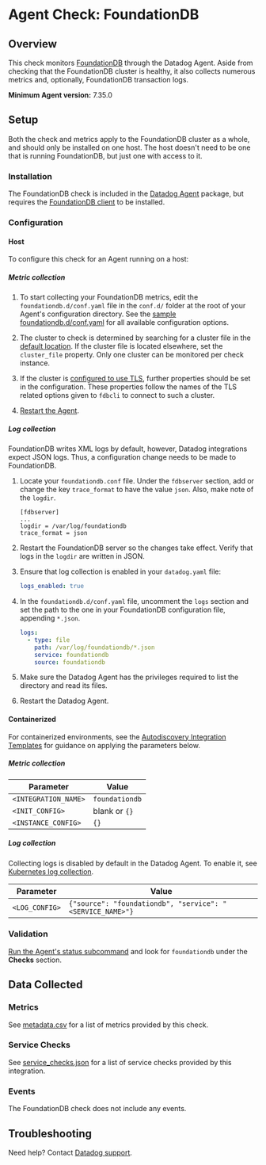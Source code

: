 # Agent Check: FoundationDB

## Overview

This check monitors [FoundationDB][1] through the Datadog Agent. Aside from
checking that the FoundationDB cluster is healthy, it also collects numerous metrics
and, optionally, FoundationDB transaction logs.

**Minimum Agent version:** 7.35.0

## Setup

Both the check and metrics apply to the FoundationDB cluster as a whole,
and should only be installed on one host. The host doesn't need to be one that is
running FoundationDB, but just one with access to it.

### Installation

The FoundationDB check is included in the [Datadog Agent][2] package,
but requires the [FoundationDB client][8] to be installed.

### Configuration

<!-- xxx tabs xxx -->
<!-- xxx tab "Host" xxx -->

#### Host

To configure this check for an Agent running on a host:

##### Metric collection

1. To start collecting your FoundationDB metrics, edit the `foundationdb.d/conf.yaml` file in the `conf.d/` folder at the root of your Agent's configuration directory.
   See the [sample foundationdb.d/conf.yaml][3] for all available configuration options.

2. The cluster to check is determined by searching for a cluster file  in the [default location][10]. If the cluster file is located elsewhere,
set the `cluster_file` property. Only one cluster can be monitored per check instance.

3. If the cluster is [configured to use TLS][1], further properties should  be set in the configuration. These properties follow the names of the TLS
related options given to `fdbcli` to connect to such a cluster.

4. [Restart the Agent][4].

##### Log collection

FoundationDB writes XML logs by default, however, Datadog integrations expect JSON logs. Thus, a configuration change needs to be made to
FoundationDB.

1. Locate your `foundationdb.conf` file. Under the `fdbserver` section, add
   or change the key `trace_format` to have the value `json`. Also, make
   note of the `logdir`.

    ```
    [fdbserver]
    ...
    logdir = /var/log/foundationdb
    trace_format = json
    ```

2. Restart the FoundationDB server so the changes take effect. Verify that
   logs in the `logdir` are written in JSON.

3. Ensure that log collection is enabled in your `datadog.yaml` file:

    ```yaml
    logs_enabled: true
    ```

4. In the `foundationdb.d/conf.yaml` file, uncomment the `logs` section
   and set the path to the one in your FoundationDB configuration file,
   appending `*.json`.

    ```yaml
    logs:
      - type: file
        path: /var/log/foundationdb/*.json
        service: foundationdb
        source: foundationdb
    ```

5. Make sure the Datadog Agent has the privileges required to list the
   directory and read its files.

5. Restart the Datadog Agent.

<!-- xxz tab xxx -->
<!-- xxx tab "Containerized" xxx -->

#### Containerized

For containerized environments, see the [Autodiscovery Integration Templates][12] for guidance on applying the parameters below.


##### Metric collection

| Parameter            | Value                                                      |
|----------------------|------------------------------------------------------------|
| `<INTEGRATION_NAME>` | `foundationdb`                                             |
| `<INIT_CONFIG>`      | blank or `{}`                                              |
| `<INSTANCE_CONFIG>`  | `{}`                                                       |

##### Log collection

Collecting logs is disabled by default in the Datadog Agent. To enable it, see [Kubernetes log collection][13].

| Parameter      | Value                                     |
|----------------|-------------------------------------------|
| `<LOG_CONFIG>` | `{"source": "foundationdb", "service": "<SERVICE_NAME>"}` |

<!-- xxz tab xxx -->
<!-- xxz tabs xxx -->


### Validation

[Run the Agent's status subcommand][5] and look for `foundationdb` under the **Checks** section.


## Data Collected

### Metrics

See [metadata.csv][6] for a list of metrics provided by this check.

### Service Checks

See [service_checks.json][9] for a list of service checks provided by this integration.

### Events

The FoundationDB check does not include any events.

## Troubleshooting

Need help? Contact [Datadog support][7].

[1]: https://www.foundationdb.org/
[2]: /account/settings/agent/latest
[3]: https://github.com/DataDog/integrations-core/blob/master/foundationdb/datadog_checks/foundationdb/data/conf.yaml.example
[4]: https://docs.datadoghq.com/agent/guide/agent-commands/#start-stop-and-restart-the-agent
[5]: https://docs.datadoghq.com/agent/guide/agent-commands/#agent-status-and-information
[6]: https://github.com/DataDog/integrations-core/blob/master/foundationdb/metadata.csv
[7]: https://docs.datadoghq.com/help/
[8]: https://apple.github.io/foundationdb/downloads.html
[9]: /account/settings/agent/latest
[10]: https://apple.github.io/foundationdb/administration.html#default-cluster-file
[11]: https://apple.github.io/foundationdb/tls.html
[12]: https://docs.datadoghq.com/agent/kubernetes/integrations/
[13]: https://docs.datadoghq.com/agent/kubernetes/log/
[14]: https://github.com/DataDog/integrations-core/blob/master/foundationdb/assets/service_checks.json
